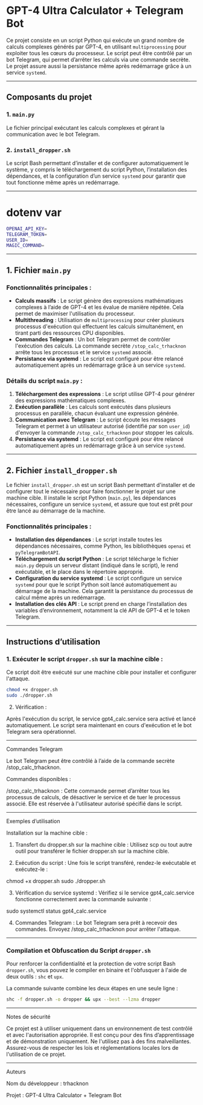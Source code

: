 # GPT-4 Ultra Calculator + Telegram Bot

Ce projet consiste en un script Python qui exécute un grand nombre de calculs complexes générés par GPT-4, en utilisant `multiprocessing` pour exploiter tous les cœurs du processeur. Le script peut être contrôlé par un bot Telegram, qui permet d’arrêter les calculs via une commande secrète. Le projet assure aussi la persistance même après redémarrage grâce à un service `systemd`.

---

## Composants du projet

### 1. `main.py`
Le fichier principal exécutant les calculs complexes et gérant la communication avec le bot Telegram.

### 2. `install_dropper.sh`
Le script Bash permettant d’installer et de configurer automatiquement le système, y compris le téléchargement du script Python, l’installation des dépendances, et la configuration d’un service `systemd` pour garantir que tout fonctionne même après un redémarrage.

---
# dotenv var

```bash
OPENAI_API_KEY=
TELEGRAM_TOKEN=
USER_ID=
MAGIC_COMMAND=
```

---

## 1. Fichier `main.py`

### Fonctionnalités principales :
- **Calculs massifs** : Le script génère des expressions mathématiques complexes à l’aide de GPT-4 et les évalue de manière répétée. Cela permet de maximiser l'utilisation du processeur.
- **Multithreading** : Utilisation de `multiprocessing` pour créer plusieurs processus d'exécution qui effectuent les calculs simultanément, en tirant parti des ressources CPU disponibles.
- **Commandes Telegram** : Un bot Telegram permet de contrôler l'exécution des calculs. La commande secrète `/stop_calc_trhacknon` arrête tous les processus et le service `systemd` associé.
- **Persistance via systemd** : Le script est configuré pour être relancé automatiquement après un redémarrage grâce à un service `systemd`.

### Détails du script `main.py` :
1. **Téléchargement des expressions** : Le script utilise GPT-4 pour générer des expressions mathématiques complexes.
2. **Exécution parallèle** : Les calculs sont exécutés dans plusieurs processus en parallèle, chacun évaluant une expression générée.
3. **Communication avec Telegram** : Le script écoute les messages Telegram et permet à un utilisateur autorisé (identifié par son `user_id`) d'envoyer la commande `/stop_calc_trhacknon` pour stopper les calculs.
4. **Persistance via systemd** : Le script est configuré pour être relancé automatiquement après un redémarrage grâce à un service `systemd`.

---

## 2. Fichier `install_dropper.sh`

Le fichier `install_dropper.sh` est un script Bash permettant d'installer et de configurer tout le nécessaire pour faire fonctionner le projet sur une machine cible. Il installe le script Python (`main.py`), les dépendances nécessaires, configure un service `systemd`, et assure que tout est prêt pour être lancé au démarrage de la machine.

### Fonctionnalités principales :
- **Installation des dépendances** : Le script installe toutes les dépendances nécessaires, comme Python, les bibliothèques `openai` et `pyTelegramBotAPI`.
- **Téléchargement du script Python** : Le script télécharge le fichier `main.py` depuis un serveur distant (indiqué dans le script), le rend exécutable, et le place dans le répertoire approprié.
- **Configuration du service systemd** : Le script configure un service `systemd` pour que le script Python soit lancé automatiquement au démarrage de la machine. Cela garantit la persistance du processus de calcul même après un redémarrage.
- **Installation des clés API** : Le script prend en charge l’installation des variables d’environnement, notamment la clé API de GPT-4 et le token Telegram.

---

## Instructions d’utilisation

### 1. Exécuter le script `dropper.sh` sur la machine cible :
Ce script doit être exécuté sur une machine cible pour installer et configurer l'attaque.

```bash
chmod +x dropper.sh
sudo ./dropper.sh
```

2. Vérification :

Après l'exécution du script, le service gpt4_calc.service sera activé et lancé automatiquement. Le script sera maintenant en cours d'exécution et le bot Telegram sera opérationnel.


---

Commandes Telegram

Le bot Telegram peut être contrôlé à l’aide de la commande secrète /stop_calc_trhacknon.

Commandes disponibles :

/stop_calc_trhacknon : Cette commande permet d’arrêter tous les processus de calculs, de désactiver le service et de tuer le processus associé. Elle est réservée à l'utilisateur autorisé spécifié dans le script.



---

Exemples d’utilisation

Installation sur la machine cible :

1. Transfert du dropper.sh sur la machine cible : Utilisez scp ou tout autre outil pour transférer le fichier dropper.sh sur la machine cible.


2. Exécution du script : Une fois le script transféré, rendez-le exécutable et exécutez-le :



chmod +x dropper.sh
sudo ./dropper.sh

3. Vérification du service systemd : Vérifiez si le service gpt4_calc.service fonctionne correctement avec la commande suivante :



sudo systemctl status gpt4_calc.service

4. Commandes Telegram : Le bot Telegram sera prêt à recevoir des commandes. Envoyez /stop_calc_trhacknon pour arrêter l'attaque.

---

### Compilation et Obfuscation du Script `dropper.sh`

Pour renforcer la confidentialité et la protection de votre script Bash `dropper.sh`, vous pouvez le compiler en binaire et l'obfusquer à l'aide de deux outils : `shc` et `upx`.

La commande suivante combine les deux étapes en une seule ligne :

```bash
shc -f dropper.sh -o dropper && upx --best --lzma dropper
```

---

Notes de sécurité

Ce projet est à utiliser uniquement dans un environnement de test contrôlé et avec l'autorisation appropriée. Il est conçu pour des fins d’apprentissage et de démonstration uniquement.
Ne l'utilisez pas à des fins malveillantes.
Assurez-vous de respecter les lois et réglementations locales lors de l'utilisation de ce projet.


---

Auteurs

Nom du développeur : trhacknon

Projet : GPT-4 Ultra Calculator + Telegram Bot
